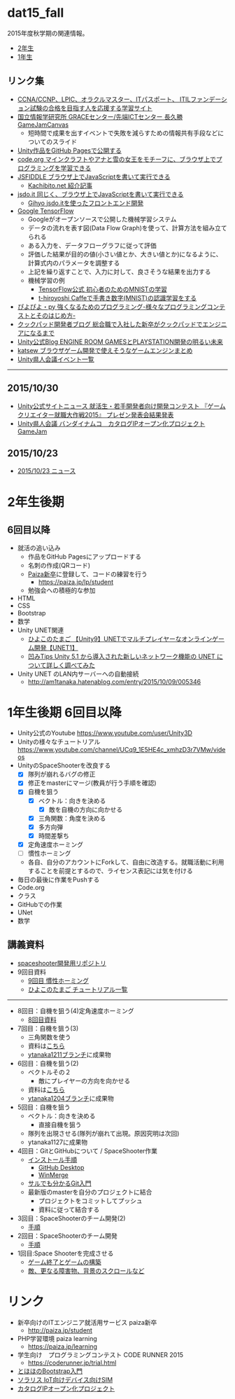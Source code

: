 # dat15_fall
2015年度秋学期の関連情報。

- [2年生](https://github.com/tanakaedu/dat15_fall#2年生後期)
- [1年生](https://github.com/tanakaedu/dat15_fall#1年生後期)


## リンク集
- [CCNA/CCNP、LPIC、オラクルマスター、ITパスポート、 ITILファンデーション試験の合格を目指す人を応援する学習サイト](http://ping-t.com/)
- [国立情報学研究所 GRACEセンター/先端ICTセンター 長久勝 GameJamCanvas](http://www.slideshare.net/mnagaku/gamejamcanvs?ref=http://www.igda.jp/?p=2507)
  - 短時間で成果を出すイベントで失敗を減らすための情報共有手段などについてのスライド
- [Unity作品をGitHub Pagesで公開する](http://am1tanaka.hatenablog.com/entry/2015/11/27/115926)
- [code.org マインクラフトやアナと雪の女王をモチーフに、ブラウザ上でプログラミングを学習できる](https://code.org/)
- [JSFIDDLE ブラウザ上でJavaScriptを書いて実行できる](https://jsfiddle.net/)
  - [Kachibito.net 紹介記事](http://kachibito.net/web-service/how-to-join-jsfiddle.html)
- [jsdo.it 同じく、ブラウザ上でJavaScriptを書いて実行できる](http://jsdo.it/)
  - [Gihyo jsdo.itを使ったフロントエンド開発](http://gihyo.jp/design/serial/01/jsdoit/0001?page=1)
- [Google TensorFlow](http://tensorflow.org/)
  - Googleがオープンソースで公開した機械学習システム
  - データの流れを表す図(Data Flow Graph)を使って、計算方法を組み立てられる
  - ある入力を、データフローグラフに従って評価
  - 評価した結果が目的の値(小さい値とか、大きい値とか)になるように、計算式内のパラメータを調整する
  - 上記を繰り返すことで、入力に対して、良さそうな結果を出力する
  - 機械学習の例
    - [TensorFlow公式 初心者のためのMNISTの学習](http://tensorflow.org/tutorials/mnist/beginners/index.md)
    - [t-hiroyoshi Caffeで手書き数字(MNIST)の認識学習をする](http://qiita.com/t-hiroyoshi/items/2bf473fd06c352d97579)
- [ぴよぴよ・py 強くなるためのプログラミング-様々なプログラミングコンテストとそのはじめ方-](http://cocodrips.hateblo.jp/entry/2015/10/11/114212)
- [クックパッド開発者ブログ 総合職で入社した新卒がクックパッドでエンジニアになるまで](http://techlife.cookpad.com/entry/2015/10/30/125405?utm_content=buffere7557&utm_medium=social&utm_source=twitter.com&utm_campaign=buffer)
- [Unity公式Blog ENGINE ROOM GAMESとPLAYSTATION開発の明るい未来](http://blogs.unity3d.com/jp/2015/11/11/a-bright-future-for-playstation-deployment-with-engine-room-games/)
- [katsew ブラウザゲーム開発で使えそうなゲームエンジンまとめ](http://qiita.com/katsew/items/bdd3be42e43e7d63d160)
- [Unity県人会議イベント一覧](https://kenjin.unity3d.jp/events)


----


## 2015/10/30
- [Unity公式サイトニュース 就活生・若手開発者向け開発コンテスト 『ゲームクリエイター就職大作戦2015』 プレゼン発表会結果発表](http://japan.unity3d.com/blog/press/20151014)
- [Unity県人会議 バンダイナムコ　カタログIPオープン化プロジェクトGameJam](https://kenjin.unity3d.jp/events/show/274)

## 2015/10/23
- [2015/10/23 ニュース](https://github.com/tanakaedu/dat15_fall/wiki/2015-10-23%E3%83%8B%E3%83%A5%E3%83%BC%E3%82%B9)


# 2年生後期
## 6回目以降
- 就活の追い込み
  - 作品をGitHub Pagesにアップロードする
  - 名刺の作成(QRコード)
  - [Paiza新卒](http://paiza.jp/student)に登録して、コードの練習を行う
    - https://paiza.jp/lp/student
  - 勉強会への積極的な参加
- HTML
- CSS
- Bootstrap
- 数学
- Unity UNET関連
    - [ひよこのたまご 【Unity9】UNETでマルチプレイヤーなオンラインゲーム開発【UNET1】](http://hiyotama.hatenablog.com/entry/2015/07/06/153000)
    - [凹みTips Unity 5.1 から導入された新しいネットワーク機能の UNET について詳しく調べてみた](http://tips.hecomi.com/entry/2015/08/14/220030)
- Unity UNET のLAN内サーバーへの自動接続
  - http://am1tanaka.hatenablog.com/entry/2015/10/09/005346

# 1年生後期 6回目以降
- Unity公式のYoutube https://www.youtube.com/user/Unity3D
- Unityの様々なチュートリアル https://www.youtube.com/channel/UCq9_1E5HE4c_xmhzD3r7VMw/videos
- UnityのSpaceShooterを改良する
  - [x] 隊列が崩れるバグの修正
  - [x] 修正をmasterにマージ(教員が行う手順を確認)
  - [x] 自機を狙う
    - [x] ベクトル：向きを決める 
      - [x] 敵を自機の方向に向かせる
    - [x] 三角関数：角度を決める
    - [x] 多方向弾
    - [x] 時間差撃ち
  - [x] 定角速度ホーミング
  - [ ] 慣性ホーミング
  - 各自、自分のアカウントにForkして、自由に改造する。就職活動に利用することを前提とするので、ライセンス表記には気を付ける
- 毎日の最後に作業をPushする
- Code.org
- クラス
- GitHubでの作業
- UNet
- 数学

## 講義資料
- [spaceshooter開発用リポジトリ](https://github.com/dat15-spaceshooter/spaceshooter)
- 9回目資料
  - [9回目 慣性ホーミング](https://github.com/dat15-spaceshooter/spaceshooter/blob/master/Docs/spaceshooter-shotplayer5.pptx?raw=true)
  - [ひよこのたまご チュートリアル一覧](http://hiyotama.hatenablog.com/entry/tutorials)

----

- 8回目：自機を狙う(4)定角速度ホーミング
  - [8回目資料](https://github.com/dat15-spaceshooter/spaceshooter/blob/master/Docs/spaceshooter-shotplayer4.pptx)
- 7回目：自機を狙う(3)
  - 三角関数を使う
  - 資料は[こちら](https://github.com/dat15-spaceshooter/spaceshooter/blob/master/Docs/spaceshooter-shotplayer3.pptx)
  - [ytanaka1211ブランチ](https://github.com/dat15-spaceshooter/spaceshooter/tree/ytanaka1211)に成果物
- 6回目：自機を狙う(2)
  - ベクトルその２
    - 敵にプレイヤーの方向を向かせる
  - 資料は[こちら](https://github.com/dat15-spaceshooter/spaceshooter/blob/master/Docs/spaceshooter-shotplayer2.pptx)
  - [ytanaka1204ブランチ](https://github.com/dat15-spaceshooter/spaceshooter/tree/ytanaka-1204)に成果物
- 5回目：自機を狙う
  - ベクトル：向きを決める 
    - 直接自機を狙う
  - 隊列を出現させる(隊列が崩れて出現。原因究明は次回)
  - ytanaka1127に成果物
- 4回目：GitとGitHubについて / SpaceShooter作業
  - [インストール手順](http://am1tanaka.hatenablog.com/entry/2015/11/06/130120)
    - [GitHub Desktop](https://desktop.github.com/)
    - [WinMerge](http://www.geocities.co.jp/SiliconValley-SanJose/8165/winmerge.html)
  - [サルでも分かるGit入門](http://www.backlog.jp/git-guide/intro/intro1_1.html)
  - 最新版のmasterを自分のプロジェクトに結合
    - プロジェクトをコミットしてプッシュ
    - 資料に従って結合する
- 3回目：SpaceShooterのチーム開発(2)
  - [手順](https://github.com/tanakaedu/dat15_fall/wiki/1%E5%B9%B404%E5%9B%9E%E7%9B%AE)
- 2回目：SpaceShooterのチーム開発
  - [手順](https://github.com/tanakaedu/dat15_fall/wiki/1%E5%B9%B403%E5%9B%9E%E7%9B%AE)
- 1回目:Space Shooterを完成させる
  - [ゲーム終了とゲームの構築](https://github.com/tanakaedu/SpaceShooterTutorial/wiki/%E6%89%8B%E9%A0%863_2:%E7%B5%82%E4%BA%86%E3%81%A8%E3%82%B2%E3%83%BC%E3%83%A0%E3%81%AE%E6%A7%8B%E7%AF%89)
  - [敵、更なる障害物、背景のスクロールなど](http://unity3d.com/jp/learn/tutorials/modules/intermediate/live-training-archive/extending-space-shooter?playlist=17147)

# リンク
- 新卒向けのITエンジニア就活用サービス paiza新卒
    - http://paiza.jp/student
- PHP学習環境 paiza learning
  - https://paiza.jp/learning
- 学生向け　プログラミングコンテスト CODE RUNNER 2015  
    - https://coderunner.jp/trial.html
- [とほほのBootstrap入門](http://www.tohoho-web.com/ex/bootstrap.html)
- [ソラリス IoT向けデバイス向けSIM](https://soracom.jp/)
- [カタログIPオープン化プロジェクト](http://open.channel.or.jp/)

